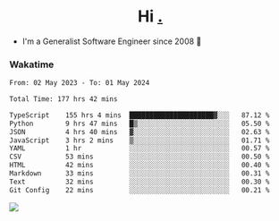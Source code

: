 <h1 align="center">Hi <a href="https://www.hackerrank.com/erasmosaraujo">.</a></h1>
 
- I'm a Generalist Software Engineer  since 2008 🚀
<!--  
<p align="left">
  <a href="https://github.com/erasmosoares/github-readme-stats">
    <img
      align="center"
      src="https://github-readme-stats.vercel.app/api/top-langs/?username=erasmosoares&theme=radical&layout=compact"
    />
  </a>
  <a href="https://github.com/erasmosoares/github-readme-stats">
    [![Harlok's WakaTime stats](https://github-readme-stats.vercel.app/api/wakatime?username=ffflabs)](https://github.com/anuraghazra/github-readme-stats)
  </a>
</p>

<!--
 ### Repo 
 
<p align="left">
 <a href="https://github.com/erasmosoares/github-readme-stats">
    <img
      align="center"
      height="165"
      src="https://github-readme-stats.vercel.app/api/pin?username=erasmosoares&repo=sample-node&title_color=fff&icon_color=f9f9f9&text_color=9f9f9f&bg_color=151515"
    />
  </a>
  <a href="https://github.com/erasmosoares/github-readme-stats">
    <img
      align="center"
      height="165"
      src="https://github-readme-stats.vercel.app/api/pin?username=erasmosoares&repo=sample-node&title_color=fff&icon_color=f9f9f9&text_color=9f9f9f&bg_color=151515"
    />
  </a>
</p>
-->

 ### Wakatime 

<!--START_SECTION:waka-->

```txt
From: 02 May 2023 - To: 01 May 2024

Total Time: 177 hrs 42 mins

TypeScript    155 hrs 4 mins  █████████████████████▓░░░   87.12 %
Python        9 hrs 47 mins   █▒░░░░░░░░░░░░░░░░░░░░░░░   05.50 %
JSON          4 hrs 40 mins   ▓░░░░░░░░░░░░░░░░░░░░░░░░   02.63 %
JavaScript    3 hrs 2 mins    ▒░░░░░░░░░░░░░░░░░░░░░░░░   01.71 %
YAML          1 hr            ░░░░░░░░░░░░░░░░░░░░░░░░░   00.57 %
CSV           53 mins         ░░░░░░░░░░░░░░░░░░░░░░░░░   00.50 %
HTML          42 mins         ░░░░░░░░░░░░░░░░░░░░░░░░░   00.40 %
Markdown      33 mins         ░░░░░░░░░░░░░░░░░░░░░░░░░   00.31 %
Text          32 mins         ░░░░░░░░░░░░░░░░░░░░░░░░░   00.30 %
Git Config    22 mins         ░░░░░░░░░░░░░░░░░░░░░░░░░   00.21 %
```

<!--END_SECTION:waka-->

![](https://komarev.com/ghpvc/?username=erasmosoares&color=brightgreen)
